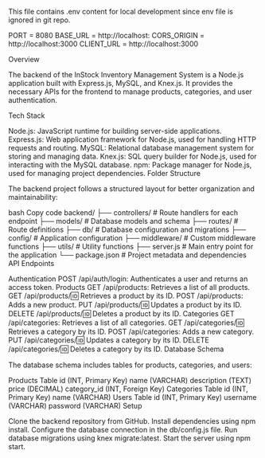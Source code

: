 This file contains .env content for local development since env file is ignored in git repo.

PORT = 8080
BASE_URL = http://localhost:
CORS_ORIGIN = http://localhost:3000
CLIENT_URL = http://localhost:3000

Overview

The backend of the InStock Inventory Management System is a Node.js application built with Express.js, MySQL, and Knex.js. It provides the necessary APIs for the frontend to manage products, categories, and user authentication.

Tech Stack

Node.js: JavaScript runtime for building server-side applications.
Express.js: Web application framework for Node.js, used for handling HTTP requests and routing.
MySQL: Relational database management system for storing and managing data.
Knex.js: SQL query builder for Node.js, used for interacting with the MySQL database.
npm: Package manager for Node.js, used for managing project dependencies.
Folder Structure

The backend project follows a structured layout for better organization and maintainability:

bash
Copy code
backend/
├── controllers/        # Route handlers for each endpoint
├── models/             # Database models and schema
├── routes/             # Route definitions
├── db/                 # Database configuration and migrations
├── config/             # Application configuration
├── middleware/         # Custom middleware functions
├── utils/              # Utility functions
├── server.js           # Main entry point for the application
└── package.json        # Project metadata and dependencies
API Endpoints

Authentication
POST /api/auth/login: Authenticates a user and returns an access token.
Products
GET /api/products: Retrieves a list of all products.
GET /api/products/:id: Retrieves a product by its ID.
POST /api/products: Adds a new product.
PUT /api/products/:id: Updates a product by its ID.
DELETE /api/products/:id: Deletes a product by its ID.
Categories
GET /api/categories: Retrieves a list of all categories.
GET /api/categories/:id: Retrieves a category by its ID.
POST /api/categories: Adds a new category.
PUT /api/categories/:id: Updates a category by its ID.
DELETE /api/categories/:id: Deletes a category by its ID.
Database Schema

The database schema includes tables for products, categories, and users:

Products Table
id (INT, Primary Key)
name (VARCHAR)
description (TEXT)
price (DECIMAL)
category_id (INT, Foreign Key)
Categories Table
id (INT, Primary Key)
name (VARCHAR)
Users Table
id (INT, Primary Key)
username (VARCHAR)
password (VARCHAR)
Setup

Clone the backend repository from GitHub.
Install dependencies using npm install.
Configure the database connection in the db/config.js file.
Run database migrations using knex migrate:latest.
Start the server using npm start.
